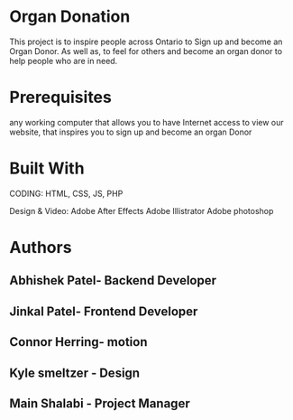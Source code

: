 # Organ Donation
This project is to inspire people across Ontario to Sign up and become an Organ Donor. As well as, to feel for others and become an organ donor to help people who are in need.


# Prerequisites
any working computer that allows you to have Internet access to view our website, that inspires you to sign up and become an organ Donor

# Built With
CODING: HTML, CSS, JS, PHP

Design & Video:
Adobe After Effects 
Adobe Illistrator
Adobe photoshop



# Authors
Abhishek Patel- Backend Developer
-
Jinkal Patel- Frontend Developer
-
Connor Herring- motion 
-
Kyle smeltzer - Design
-
Main Shalabi - Project Manager
-



